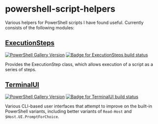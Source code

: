 # powershell-script-helpers

Various helpers for PowerShell scripts I have found useful. Currently consists of the following modules:

## [ExecutionSteps](ExecutionSteps)

[![PowerShell Gallery Version](https://img.shields.io/powershellgallery/v/ExecutionSteps?label=PowerShell%20Gallery&logo=powershell&logoColor=%23b7c1cb&color=%230073c7)](https://www.powershellgallery.com/packages/ExecutionSteps/) [![Badge for ExecutionSteps build status](https://img.shields.io/github/actions/workflow/status/birjj/powershell-script-helpers/test_ExecutionSteps.yml?label=ExecutionSteps%20tests&logo=github&logoColor=%23b7c1cb)](https://github.com/birjj/powershell-script-helpers/actions/workflows/test_ExecutionSteps.yml)

Provides the ExecutionStep class, which allows execution of a script as a series of steps.

## [TerminalUI](TerminalUI)

[![PowerShell Gallery Version](https://img.shields.io/powershellgallery/v/TerminalUI?label=PowerShell%20Gallery&logo=powershell&logoColor=%23b7c1cb&color=%230073c7)](https://www.powershellgallery.com/packages/TerminalUI/) [![Badge for TerminalUI build status](https://img.shields.io/github/actions/workflow/status/birjj/powershell-script-helpers/test_TerminalUI.yml?label=TerminalUI%20tests&logo=github&logoColor=%23b7c1cb)](https://github.com/birjj/powershell-script-helpers/actions/workflows/test_TerminalUI.yml)

Various CLI-based user interfaces that attempt to improve on the built-in PowerShell variants, including better variants of `Read-Host` and `$Host.UI.PromptForChoice`.
